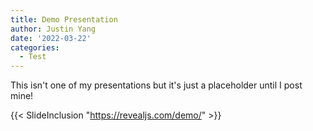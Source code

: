 ```yaml
---
title: Demo Presentation
author: Justin Yang
date: '2022-03-22'
categories:
  - Test
---
```

This isn't one of my presentations but it's just a placeholder until I post mine!

{{< SlideInclusion "https://revealjs.com/demo/" >}}